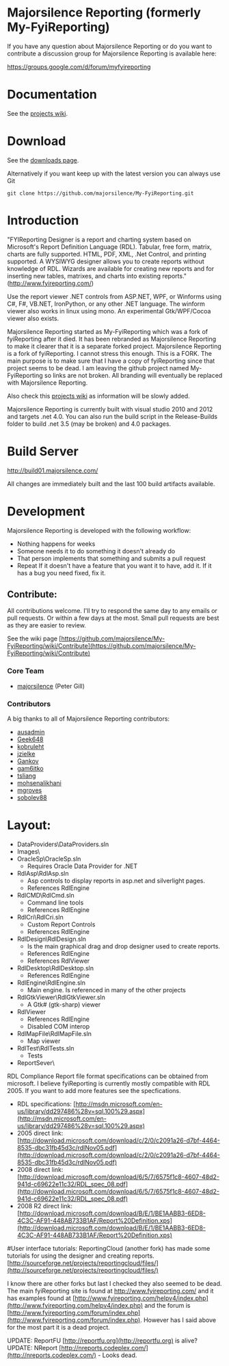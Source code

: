 # Majorsilence Reporting (formerly My-FyiReporting)

If you have any question about Majorsilence Reporting or do you want to contribute a discussion group for Majorsilence Reporting is available here:

https://groups.google.com/d/forum/myfyireporting

# Documentation
See the [projects wiki](https://github.com/majorsilence/My-FyiReporting/wiki).

# Download

See the [downloads page](https://github.com/majorsilence/My-FyiReporting/wiki/Downloads).

Alternatively if you want keep up with the latest version you can always use Git

    git clone https://github.com/majorsilence/My-FyiReporting.git

# Introduction
"FYIReporting Designer is a report and charting system based on Microsoft's Report Definition Language (RDL). 
Tabular, free form, matrix, charts are fully supported. HTML, PDF, XML, .Net Control, and printing supported. 
A WYSIWYG designer allows you to create reports without knowledge of RDL. Wizards are available for creating new 
reports and for inserting new tables, matrixes, and charts into existing reports." (http://www.fyireporting.com/)

Use the report viewer .NET controls from ASP.NET, WPF, or Winforms using C#, F#, VB.NET, IronPython, or any 
other .NET language.  The winform viewer also works in linux using mono.  An experimental Gtk/WPF/Cocoa viewer also exists. 

Majorsilence Reporting started as My-FyiReporting which was a fork of fyiReporting after it died. It has been rebranded as Majorsilence Reporting to make it clearer that it is a separate forked project.  Majorsilence Reporting is a fork of fyiReporting.  I cannot stress this enough.  This is a FORK.
The main purpose is to make sure that I have a copy of fyiReporting since that project seems to be dead.  I am leaving the
github project named My-FyiReporting so links are not broken.  All branding will eventually be replaced with Majorsilence Reporting.

Also check this [projects wiki](https://github.com/majorsilence/My-FyiReporting/wiki) as information will be slowly added.

Majorsilence Reporting is currently built with visual studio 2010 and 2012 and targets .net 4.0.  You can also run the build script in 
the Release-Builds folder to build .net 3.5 (may be broken) and 4.0 packages.  

# Build Server
http://build01.majorsilence.com/

All changes are immediately built and the last 100 build artifacts available.

# Development
Majorsilence Reporting is developed with the following workflow:

* Nothing happens for weeks
* Someone needs it to do something it doesn't already do
* That person implements that something and submits a pull request
* Repeat
If it doesn't have a feature that you want it to have, add it.  If it has a bug you need fixed, fix it.

## Contribute:
All contributions welcome.  I'll try to respond the same day to any emails or pull requests.  Or within a few 
days at the most.  Small pull requests are best as they are easier to review.

See the wiki page [https://github.com/majorsilence/My-FyiReporting/wiki/Contribute](https://github.com/majorsilence/My-FyiReporting/wiki/Contribute)

### Core Team

* [majorsilence](https://github.com/majorsilence) (Peter Gill)


### Contributors

A big thanks to all of Majorsilence Reporting contributors:

* [ausadmin](https://github.com/ausadmin)
* [Geek648](https://github.com/Geek648)
* [kobruleht](https://github.com/kobruleht)
* [jzielke](https://github.com/jzielke)
* [Gankov](https://github.com/Gankov)
* [gam6itko](https://github.com/gam6itko)
* [tsliang](https://github.com/tsliang)
* [mohsenalikhani](https://github.com/mohsenalikhani)
* [mgroves](https://github.com/mgroves)
* [sobolev88](https://github.com/sobolev88)


# Layout:

* DataProviders\DataProviders.sln
* Images\
* OracleSp\OracleSp.sln
	* Requires Oracle Data Provider for .NET
* RdlAsp\RdlAsp.sln
	* Asp controls to display reports in asp.net and silverlight pages.
	* References RdlEngine
* RdlCMD\RdlCmd.sln
	* Command line tools
	* References RdlEngine
* RdlCri\RdlCri.sln
	* Custom Report Controls
	* References RdlEngine
* RdlDesign\RdlDesign.sln
	* Is the main graphical drag and drop designer used to create reports.
	* References RdlEngine
	* References RdlViewer
* RdlDesktop\RdlDesktop.sln
	* References RdlEngine
* RdlEngine\RdlEngine.sln
	* Main engine.  Is referenced in many of the other projects
* RdlGtkViewer\RdlGtkViewer.sln
	* A Gtk# (gtk-sharp) viewer
* RdlViewer
	* References RdlEngine
	* Disabled COM interop
* RdlMapFile\RdlMapFile.sln
	 * Map viewer
* RdlTest\RdlTests.sln
	 * Tests
* ReportSever\


 RDL Compliance
Report file format specifications can be obtained from microsoft.  I believe fyiReporting is currently mostly 
compatible with RDL 2005.  If you want to add more features see the specfications.

* RDL specifications: [http://msdn.microsoft.com/en-us/library/dd297486%28v=sql.100%29.aspx](http://msdn.microsoft.com/en-us/library/dd297486%28v=sql.100%29.aspx)
* 2005 direct link: [http://download.microsoft.com/download/c/2/0/c2091a26-d7bf-4464-8535-dbc31fb45d3c/rdlNov05.pdf](http://download.microsoft.com/download/c/2/0/c2091a26-d7bf-4464-8535-dbc31fb45d3c/rdlNov05.pdf)
* 2008 direct link: [http://download.microsoft.com/download/6/5/7/6575f1c8-4607-48d2-941d-c69622e11c32/RDL_spec_08.pdf](http://download.microsoft.com/download/6/5/7/6575f1c8-4607-48d2-941d-c69622e11c32/RDL_spec_08.pdf)
* 2008 R2 direct link: [http://download.microsoft.com/download/B/E/1/BE1AABB3-6ED8-4C3C-AF91-448AB733B1AF/Report%20Definition.xps](http://download.microsoft.com/download/B/E/1/BE1AABB3-6ED8-4C3C-AF91-448AB733B1AF/Report%20Definition.xps)

#User interface tutorials:
ReportingCloud (another fork) has made some tutorials for using the designer and creating reports. 
[http://sourceforge.net/projects/reportingcloud/files/](http://sourceforge.net/projects/reportingcloud/files/)

I know there are other forks but last I checked they also seemed to be dead.  The main fyiReporting site is 
found at http://www.fyireporting.com/ and it has examples found at [http://www.fyireporting.com/helpv4/index.php](http://www.fyireporting.com/helpv4/index.php) and 
the forum is [http://www.fyireporting.com/forum/index.php](http://www.fyireporting.com/forum/index.php).  However has I said above for the most part it is a dead 
project.

UPDATE: ReportFU [http://reportfu.org](http://reportfu.org) is alive?  
UPDATE: NReport [http://nreports.codeplex.com/](http://nreports.codeplex.com/) - Looks dead.

